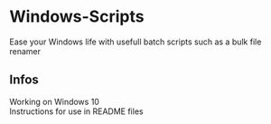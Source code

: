 # Windows-Scripts
Ease your Windows life with usefull batch scripts such as a bulk file renamer

## Infos
Working on Windows 10\
Instructions for use in README files
